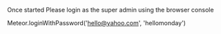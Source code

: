 Once started 
Please login as the super admin using the browser console

Meteor.loginWithPassword('hello@yahoo.com', 'hellomonday')

